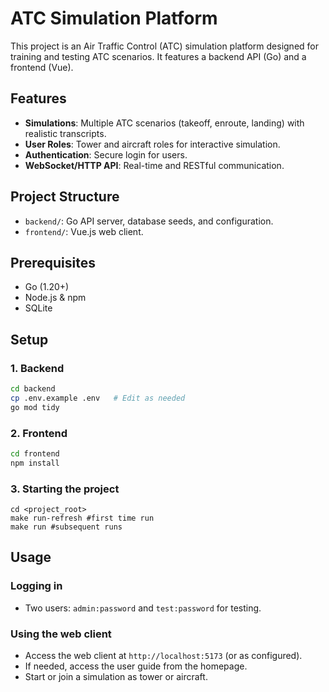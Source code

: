 # ATC Simulation Platform

This project is an Air Traffic Control (ATC) simulation platform designed for training and testing ATC scenarios. It features a backend API (Go) and a frontend (Vue).

## Features

- **Simulations**: Multiple ATC scenarios (takeoff, enroute, landing) with realistic transcripts.
- **User Roles**: Tower and aircraft roles for interactive simulation.
- **Authentication**: Secure login for users.
- **WebSocket/HTTP API**: Real-time and RESTful communication.

## Project Structure

- `backend/`: Go API server, database seeds, and configuration.
- `frontend/`: Vue.js web client.

## Prerequisites

- Go (1.20+)
- Node.js & npm
- SQLite 

## Setup

### 1. Backend

```sh
cd backend
cp .env.example .env   # Edit as needed
go mod tidy
```

### 2. Frontend

```sh
cd frontend
npm install
```

### 3. Starting the project
```shell
cd <project_root>
make run-refresh #first time run
make run #subsequent runs
```

## Usage
### Logging in
- Two users: `admin:password` and `test:password` for testing.

### Using the web client
- Access the web client at `http://localhost:5173` (or as configured).
- If needed, access the user guide from the homepage.
- Start or join a simulation as tower or aircraft.
